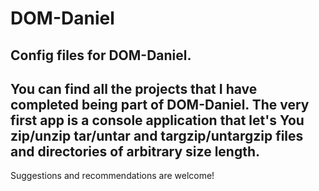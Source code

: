 # DOM-Daniel
Config files for DOM-Daniel.
----------------------------------------------------------------------------------
You can find all the projects that I have completed being part of DOM-Daniel.
The very first app is a console application that let's You zip/unzip tar/untar and targzip/untargzip files and directories of arbitrary size length. 
-----------------------------------------------------------------------------------
Suggestions and recommendations are welcome!
